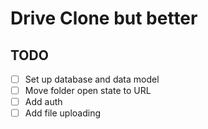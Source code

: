 # Drive Clone but better

## TODO

- [ ] Set up database and data model
- [ ] Move folder open state to URL
- [ ] Add auth
- [ ] Add file uploading

